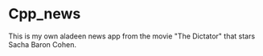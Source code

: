 # Cpp_news
This is my own aladeen news app from the movie "The Dictator" that stars Sacha Baron Cohen.
